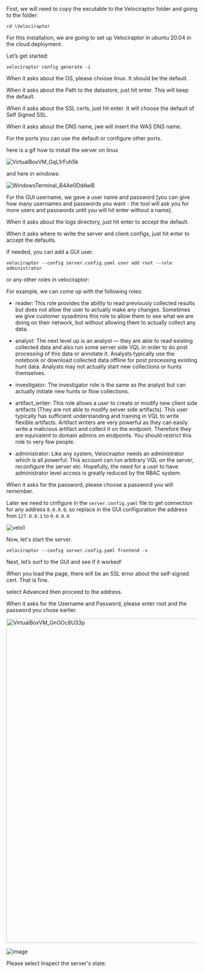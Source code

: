 First, we will need to copy the excutable to the Velociraptor folder and going to the folder:


`cd \Velociraptor`


For this installation, we are going to set up Velociraptor in ubuntu 20.04 in the cloud deployment.  

Let’s get started:

`velociraptor config generate -i`

When it asks about the OS, please choose linux.  It should be the default.

When it asks about the Path to the datastore, just hit enter.  This will keep the default.

When it asks about the SSL certs, just hit enter.  It will choose the default of Self Signed SSL.

When it asks about the DNS name, jwe will insert the WAS DNS name.

For the ports you can use the default or configure other ports. 

here is a gif how to install the server on linux

![VirtualBoxVM_GqL1rFuh5k](https://github.com/user-attachments/assets/fb5ab085-722d-469c-8f4b-c8a497c504b3)

and here in windows:

![WindowsTerminal_B4Ae0DdAwB](https://github.com/user-attachments/assets/70ca9bde-8b85-43c1-b3dc-fca9d8825249)


For the GUI username, we gave a user name and password [you can give how many usernames and passwords you want - the tool will ask you for more users and passwords until you will hit enter without a name].


When it asks about the logs directory, just hit enter to accept the default.

When it asks where to write the server and client configs, just hit enter to accept the defaults.


If needed, you can add a GUI user.

`velociraptor --config server.config.yaml user add root --role administrator`

or any other roles in velociraptor:

For example, we can come up with the following roles:

- reader: This role provides the ability to read previously collected results but does not allow the user to actually make any changes. Sometimes we give customer sysadmins this role to allow them to see what we are doing on their network, but without allowing them to actually collect any data.

- analyst: The next level up is an analyst — they are able to read existing collected data and also run some server side VQL in order to do post processing of this data or annotate it. Analysts typically use the notebook or download collected data offline for post processing existing hunt data. Analysts may not actually start new collections or hunts themselves.

- investigator: The investigator role is the same as the analyst but can actually initiate new hunts or flow collections.

- artifact_writer: This role allows a user to create or modify new client side artifacts (They are not able to modify server side artifacts). This user typically has sufficient understanding and training in VQL to write flexible artifacts. Artifact writers are very powerful as they can easily write a malicious artifact and collect it on the endpoint. Therefore they are equivalent to domain admins on endpoints. You should restrict this role to very few people.

- administrator: Like any system, Velociraptor needs an administrator which is all powerful. This account can run arbitrary VQL on the server, reconfigure the server etc. Hopefully, the need for a user to have administrator level access is greatly reduced by the RBAC system.

When it asks for the password, please choose a password you will remember.


Later we need to cinfigure in the `server.config.yaml` file to get connection for any address `0.0.0.0`, so replace in the GUI configuration the address fron `127.0.0.1` to `0.0.0.0`

![velo1](https://github.com/user-attachments/assets/8c5d0479-aa64-4889-8a48-cc742e0e3956)

Now, let's start the server.

`velociraptor --config server.config.yaml frontend -v`


Next, let’s surf to the GUI and see if it worked!

When you load the page, there will be an SSL error about the self-signed cert.  That is fine.

select Advanced then proceed to the address.


When it asks for the Username and Password, please enter root and the password you chose earlier.

<img width="854" alt="VirtualBoxVM_GnOOc8U33p" src="https://github.com/user-attachments/assets/a300ec87-3e74-484d-91ac-43d390140221" />


![image](https://github.com/user-attachments/assets/5f087c22-650f-4e26-9557-4469f70ee572)


Please select Inspect the server's state.



